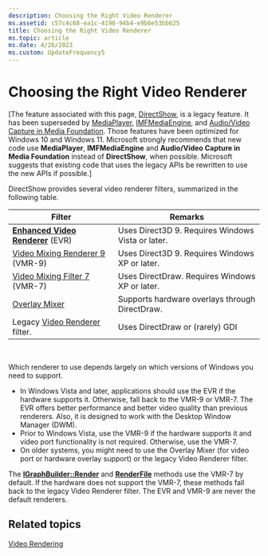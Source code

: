 ```yaml
---
description: Choosing the Right Video Renderer
ms.assetid: c57c4c68-ea1c-4198-94b4-e9b6e53bb625
title: Choosing the Right Video Renderer
ms.topic: article
ms.date: 4/26/2023
ms.custom: UpdateFrequency5
---
```


# Choosing the Right Video Renderer

\[The feature associated with this page, [DirectShow](/windows/win32/directshow/directshow), is a legacy feature. It has been superseded by [MediaPlayer](/uwp/api/Windows.Media.Playback.MediaPlayer), [IMFMediaEngine](/windows/win32/api/mfmediaengine/nn-mfmediaengine-imfmediaengine), and [Audio/Video Capture in Media Foundation](windows/win32/medfound/audio-video-capture-in-media-foundation). Those features have been optimized for Windows 10 and Windows 11. Microsoft strongly recommends that new code use **MediaPlayer**, **IMFMediaEngine** and **Audio/Video Capture in Media Foundation** instead of **DirectShow**, when possible. Microsoft suggests that existing code that uses the legacy APIs be rewritten to use the new APIs if possible.\]

DirectShow provides several video renderer filters, summarized in the following table.



| Filter                                                                  | Remarks                                           |
|-------------------------------------------------------------------------|---------------------------------------------------|
| [**Enhanced Video Renderer**](enhanced-video-renderer-filter.md) (EVR) | Uses Direct3D 9. Requires Windows Vista or later. |
| [Video Mixing Renderer 9](video-mixing-renderer-filter-9.md) (VMR-9)   | Uses Direct3D 9. Requires Windows XP or later.    |
| [Video Mixing Filter 7](video-mixing-renderer-filter-7.md) (VMR-7)     | Uses DirectDraw. Requires Windows XP or later.    |
| [Overlay Mixer](using-the-overlay-mixer-in-video-capture.md)           | Supports hardware overlays through DirectDraw.    |
| Legacy [Video Renderer](video-renderer-filter.md) filter.              | Uses DirectDraw or (rarely) GDI                   |



 

Which renderer to use depends largely on which versions of Windows you need to support.

-   In Windows Vista and later, applications should use the EVR if the hardware supports it. Otherwise, fall back to the VMR-9 or VMR-7. The EVR offers better performance and better video quality than previous renderers. Also, it is designed to work with the Desktop Window Manager (DWM).
-   Prior to Windows Vista, use the VMR-9 if the hardware supports it and video port functionality is not required. Otherwise, use the VMR-7.
-   On older systems, you might need to use the Overlay Mixer (for video port or hardware overlay support) or the legacy Video Renderer filter.

The [**IGraphBuilder::Render**](/windows/desktop/api/Strmif/nf-strmif-igraphbuilder-render) and [**RenderFile**](/windows/desktop/api/Strmif/nf-strmif-igraphbuilder-renderfile) methods use the VMR-7 by default. If the hardware does not support the VMR-7, these methods fall back to the legacy Video Renderer filter. The EVR and VMR-9 are never the default renderers.

## Related topics

<dl> <dt>

[Video Rendering](video-rendering.md)
</dt> </dl>

 

 



